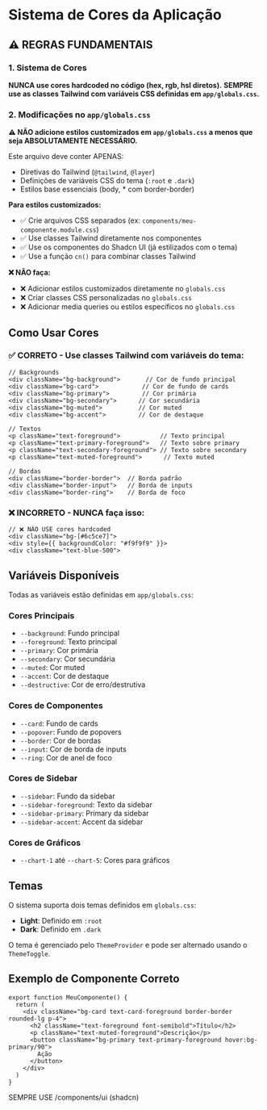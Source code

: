 # Sistema de Cores da Aplicação

## ⚠️ REGRAS FUNDAMENTAIS

### 1. Sistema de Cores

**NUNCA use cores hardcoded no código (hex, rgb, hsl diretos).**
**SEMPRE use as classes Tailwind com variáveis CSS definidas em `app/globals.css`.**

### 2. Modificações no `app/globals.css`

**⚠️ NÃO adicione estilos customizados em `app/globals.css` a menos que seja ABSOLUTAMENTE NECESSÁRIO.**

Este arquivo deve conter APENAS:
- Diretivas do Tailwind (`@tailwind`, `@layer`)
- Definições de variáveis CSS do tema (`:root` e `.dark`)
- Estilos base essenciais (body, * com border-border)

**Para estilos customizados:**
- ✅ Crie arquivos CSS separados (ex: `components/meu-componente.module.css`)
- ✅ Use classes Tailwind diretamente nos componentes
- ✅ Use os componentes do Shadcn UI (já estilizados com o tema)
- ✅ Use a função `cn()` para combinar classes Tailwind

**❌ NÃO faça:**
- ❌ Adicionar estilos customizados diretamente no `globals.css`
- ❌ Criar classes CSS personalizadas no `globals.css`
- ❌ Adicionar media queries ou estilos específicos no `globals.css`

## Como Usar Cores

### ✅ CORRETO - Use classes Tailwind com variáveis do tema:

```tsx
// Backgrounds
<div className="bg-background">       // Cor de fundo principal
<div className="bg-card">            // Cor de fundo de cards
<div className="bg-primary">         // Cor primária
<div className="bg-secondary">      // Cor secundária
<div className="bg-muted">          // Cor muted
<div className="bg-accent">         // Cor de destaque

// Textos
<p className="text-foreground">           // Texto principal
<p className="text-primary-foreground">   // Texto sobre primary
<p className="text-secondary-foreground"> // Texto sobre secondary
<p className="text-muted-foreground">      // Texto muted

// Bordas
<div className="border-border">  // Borda padrão
<div className="border-input">   // Borda de inputs
<div className="border-ring">    // Borda de foco
```

### ❌ INCORRETO - NUNCA faça isso:

```tsx
// ❌ NÃO USE cores hardcoded
<div className="bg-[#6c5ce7]">
<div style={{ backgroundColor: "#f9f9f9" }}>
<div className="text-blue-500">
```

## Variáveis Disponíveis

Todas as variáveis estão definidas em `app/globals.css`:

### Cores Principais
- `--background`: Fundo principal
- `--foreground`: Texto principal
- `--primary`: Cor primária
- `--secondary`: Cor secundária
- `--muted`: Cor muted
- `--accent`: Cor de destaque
- `--destructive`: Cor de erro/destrutiva

### Cores de Componentes
- `--card`: Fundo de cards
- `--popover`: Fundo de popovers
- `--border`: Cor de bordas
- `--input`: Cor de borda de inputs
- `--ring`: Cor de anel de foco

### Cores de Sidebar
- `--sidebar`: Fundo da sidebar
- `--sidebar-foreground`: Texto da sidebar
- `--sidebar-primary`: Primary da sidebar
- `--sidebar-accent`: Accent da sidebar

### Cores de Gráficos
- `--chart-1` até `--chart-5`: Cores para gráficos

## Temas

O sistema suporta dois temas definidos em `globals.css`:
- **Light**: Definido em `:root`
- **Dark**: Definido em `.dark`

O tema é gerenciado pelo `ThemeProvider` e pode ser alternado usando o `ThemeToggle`.

## Exemplo de Componente Correto

```tsx
export function MeuComponente() {
  return (
    <div className="bg-card text-card-foreground border-border rounded-lg p-4">
      <h2 className="text-foreground font-semibold">Título</h2>
      <p className="text-muted-foreground">Descrição</p>
      <button className="bg-primary text-primary-foreground hover:bg-primary/90">
        Ação
      </button>
    </div>
  )
}
```



SEMPRE USE /components/ui (shadcn)